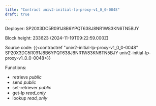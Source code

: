 ```yaml
---
title: "Contract univ2-initial-lp-proxy-v1_0_0-0048"
draft: true
---
```

Deployer: SP20X3DC5R091J8B6YPQT638J8NR1W83KN6TN5BJY


 



Block height: 233623 (2024-11-19T09:22:59.000Z)

Source code: {{<contractref "univ2-initial-lp-proxy-v1_0_0-0048" SP20X3DC5R091J8B6YPQT638J8NR1W83KN6TN5BJY univ2-initial-lp-proxy-v1_0_0-0048>}}

Functions:

* retrieve _public_
* send _public_
* set-retriever _public_
* get-lp _read_only_
* lookup _read_only_
